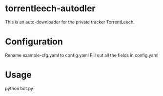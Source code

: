 # torrentleech-autodler
This is an auto-downloader for the private tracker TorrentLeech.

# Configuration
Rename example-cfg.yaml to config.yaml
Fill out all the fields in config.yaml


# Usage
python bot.py
